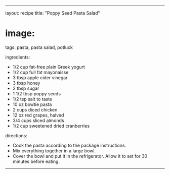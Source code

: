 ---

layout: recipe
title: "Poppy Seed Pasta Salad"
# image: 
tags: pasta, pasta salad, potluck

ingredients:
- 1/2 cup fat-free plain Greek yogurt
- 1/2 cup full fat mayonaisse
- 3 tbsp apple cider vinegar
- 3 tbsp honey
- 2 tbsp sugar
- 1 1/2 tbsp poppy seeds
- 1/2 tsp salt to taste
- 10 oz bowtie pasta
- 2 cups diced chicken
- 12 oz red grapes, halved
- 3/4 cups sliced almonds
- 1/2 cup sweetened dried cranberries

directions:
- Cook the pasta according to the package instructions.
- Mix everything together in a large bowl.
- Cover the bowl and put it in the refrigerator. Allow it to set for 30 minutes before eating.

---